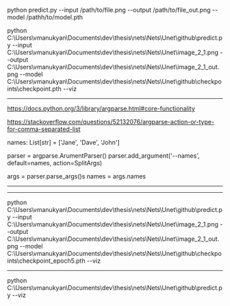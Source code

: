 python predict.py --input /path/to/file.png --output /path/to/file_out.png --model /pathh/to/model.pth


python C:\Users\vmanukyan\Documents\dev\thesis\nets\Nets\Unet\github\predict.py --input C:\Users\vmanukyan\Documents\dev\thesis\nets\Nets\Unet\image_2_1.png --output C:\Users\vmanukyan\Documents\dev\thesis\nets\Nets\Unet\image_2_1_out.png --model C:\Users\vmanukyan\Documents\dev\thesis\nets\Nets\Unet\github\checkpoints\checkpoint.pth --viz


----------------------------------------------------------------------------------------------------------------

https://docs.python.org/3/library/argparse.html#core-functionality


https://stackoverflow.com/questions/52132076/argparse-action-or-type-for-comma-separated-list

names: List[str] = ['Jane', 'Dave', 'John']

parser = argparse.ArumentParser()
parser.add_argument('--names', default=names, action=SplitArgs)

args = parser.parse_args()s
names = args.names




-------------------------------------------
-------------------------------------------
python C:\Users\vmanukyan\Documents\dev\thesis\nets\Nets\Unet\github\predict.py --input C:\Users\vmanukyan\Documents\dev\thesis\nets\Nets\Unet\image_2_1.png --output C:\Users\vmanukyan\Documents\dev\thesis\nets\Nets\Unet\image_2_1_out.png --model C:\Users\vmanukyan\Documents\dev\thesis\nets\Nets\Unet\github\checkpoints\checkpoint_epoch5.pth --viz



--------------------------------------------------------
python C:\Users\vmanukyan\Documents\dev\thesis\nets\Nets\Unet\github\predict.py --viz


